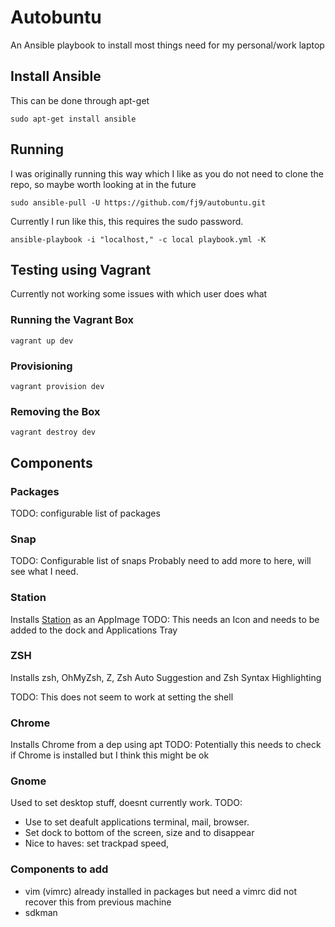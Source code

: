 # Autobuntu 
An Ansible playbook to install most things need for my personal/work laptop


## Install Ansible
 This can be done through apt-get
``` 
sudo apt-get install ansible
```

## Running
I was originally running this way which I like as you do not need to clone the repo, so maybe worth looking at in the future

```
sudo ansible-pull -U https://github.com/fj9/autobuntu.git 
```

Currently I run like this, this requires the sudo password.
```
ansible-playbook -i "localhost," -c local playbook.yml -K
```

## Testing using Vagrant
Currently not working some issues with which user does what

### Running the Vagrant Box
```
vagrant up dev
```

### Provisioning 
```
vagrant provision dev
```

### Removing the Box
```
vagrant destroy dev
```

## Components

### Packages

TODO: configurable list of packages

### Snap

TODO: Configurable list of snaps
Probably need to add more to here, will see what I need.

### Station

Installs [Station](https://getstation.com) as an AppImage
TODO: This needs an Icon and needs to be added to the dock and Applications Tray

### ZSH
Installs zsh, OhMyZsh, Z, Zsh Auto Suggestion and Zsh Syntax Highlighting

TODO:  This does not seem to work at setting the shell

### Chrome 
Installs Chrome from a dep using apt
TODO: Potentially this needs to check if Chrome is installed but I think this might be ok

### Gnome
Used to set desktop stuff, doesnt currently work. 
TODO:
* Use to set deafult applications terminal, mail, browser. 
* Set dock to bottom of the screen, size and to disappear
* Nice to haves: set trackpad speed, 

### Components to add
* vim (vimrc) already installed in packages but need a vimrc did not recover this from previous machine
* sdkman
 

